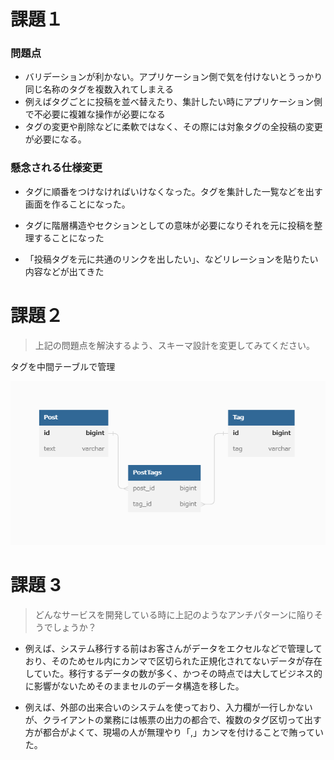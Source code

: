 # 課題１

### 問題点

- バリデーションが利かない。アプリケーション側で気を付けないとうっかり同じ名称のタグを複数入れてしまえる
- 例えばタグごとに投稿を並べ替えたり、集計したい時にアプリケーション側で不必要に複雑な操作が必要になる
- タグの変更や削除などに柔軟ではなく、その際には対象タグの全投稿の変更が必要になる。

### 懸念される仕様変更

- タグに順番をつけなければいけなくなった。タグを集計した一覧などを出す画面を作ることになった。

- タグに階層構造やセクションとしての意味が必要になりそれを元に投稿を整理することになった

- 「投稿タグを元に共通のリンクを出したい」、などリレーションを貼りたい内容などが出てきた

# 課題２

> 上記の問題点を解決するよう、スキーマ設計を変更してみてください。

タグを中間テーブルで管理

<img src="./アンチパターン１.png">

# 課題 3

> どんなサービスを開発している時に上記のようなアンチパターンに陥りそうでしょうか？

- 例えば、システム移行する前はお客さんがデータをエクセルなどで管理しており、そのためセル内にカンマで区切られた正規化されてないデータが存在していた。移行するデータの数が多く、かつその時点では大してビジネス的に影響がないためそのままセルのデータ構造を移した。

- 例えば、外部の出来合いのシステムを使っており、入力欄が一行しかないが、クライアントの業務には帳票の出力の都合で、複数のタグ区切って出す方が都合がよくて、現場の人が無理やり「,」カンマを付けることで賄っていた。
